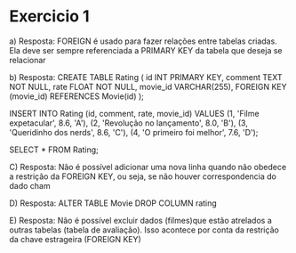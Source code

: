 <h1>Exercicio 1</h1>

<p>
a) Resposta:
FOREIGN é usado para fazer relações entre tabelas criadas. Ela deve ser sempre referenciada a PRIMARY KEY da tabela que deseja se relacionar
</p>

<p>
b) Resposta:
CREATE TABLE Rating (
		id INT PRIMARY KEY,
    comment TEXT NOT NULL,
		rate FLOAT NOT NULL,
    movie_id VARCHAR(255),
    FOREIGN KEY (movie_id) REFERENCES Movie(id)
);


INSERT INTO Rating (id, comment, rate, movie_id) VALUES
(1, 'Filme expetacular', 8.6, 'A'),
(2, 'Revolução no lançamento', 8.0, 'B'),
(3, 'Queridinho dos nerds', 8.6, 'C'),
(4, 'O primeiro foi melhor', 7.6, 'D');

SELECT * FROM Rating;
</p>

<p>
C) Resposta:
Não é possível adicionar uma nova linha quando não obedece a restrição da FOREIGN KEY, ou seja, se não houver correspondencia do dado cham
</p>

<p>
D) Resposta:
ALTER TABLE Movie DROP COLUMN rating
</p>

<p>
E) Resposta:
Não é possível excluir dados (filmes)que estão atrelados a outras tabelas (tabela de avaliação). Isso acontece por conta da restrição da chave estrageira (FOREIGN KEY)
</p>